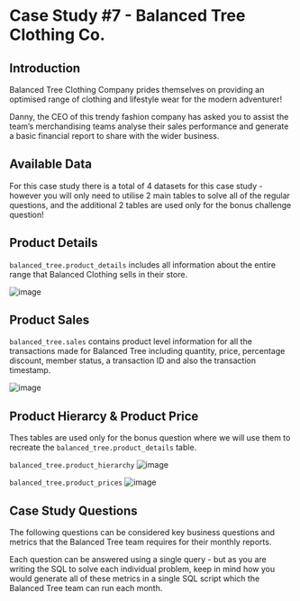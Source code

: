 # Case Study #7 - Balanced Tree Clothing Co.

## Introduction
Balanced Tree Clothing Company prides themselves on providing an optimised range of clothing and lifestyle wear for the modern adventurer!

Danny, the CEO of this trendy fashion company has asked you to assist the team’s merchandising teams analyse their sales performance and generate a basic financial report to share with the wider business.

## Available Data
For this case study there is a total of 4 datasets for this case study - however you will only need to utilise 2 main tables to solve all of the regular questions, and the additional 2 tables are used only for the bonus challenge question!

## Product Details
`balanced_tree.product_details` includes all information about the entire range that Balanced Clothing sells in their store.

![image](https://github.com/SaibalPatraDS/PostgreSQL/assets/102281722/b46355c2-8ed8-4faa-8896-e2275114e1d7)

## Product Sales
`balanced_tree.sales` contains product level information for all the transactions made for Balanced Tree including quantity, price, percentage discount, member status, a transaction ID and also the transaction timestamp.

![image](https://github.com/SaibalPatraDS/PostgreSQL/assets/102281722/5e5d9645-9e98-4590-a8b4-ae701bc43974)


## Product Hierarcy & Product Price
Thes tables are used only for the bonus question where we will use them to recreate the `balanced_tree.product_details` table.

`balanced_tree.product_hierarchy`
![image](https://github.com/SaibalPatraDS/PostgreSQL/assets/102281722/aa17a25b-436f-49a5-a85d-fed31246bcfe)

`balanced_tree.product_prices`
![image](https://github.com/SaibalPatraDS/PostgreSQL/assets/102281722/ba381d9d-a8ce-4b60-abe0-548ceb1a7502)


## Case Study Questions
The following questions can be considered key business questions and metrics that the Balanced Tree team requires for their monthly reports.

Each question can be answered using a single query - but as you are writing the SQL to solve each individual problem, keep in mind how you would generate all of these metrics in a single SQL script which the Balanced Tree team can run each month.


